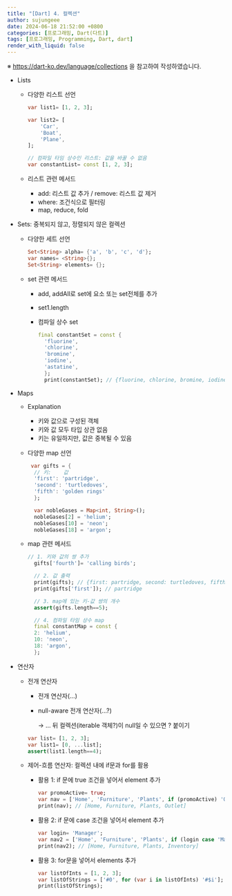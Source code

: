 ```yaml
---
title: "[Dart] 4. 컬렉션"
author: sujungeee
date: 2024-06-18 21:52:00 +0800
categories: [프로그래밍, Dart(다트)]
tags: [프로그래밍, Programming, Dart, dart]
render_with_liquid: false
---
```




※ https://dart-ko.dev/language/collections 을 참고하여 작성하였습니다.

- Lists

  - 다양한 리스트 선언

    ```dart
    var list1= [1, 2, 3];
    
    var list2= [
    	'Car',
    	'Boat',
    	'Plane',
    ];
    
    // 컴파일 타임 상수인 리스트: 값을 바꿀 수 없음
    var constantList= const [1, 2, 3];
    ```

  - 리스트 관련 메서드

    - add: 리스트 값 추가  / remove: 리스트 값 제거
    - where: 조건식으로 필터링
    - map, reduce, fold

- Sets: 중복되지 않고, 정렬되지 않은 컬렉션

  - 다양한 세트 선언

    ```dart
    Set<String> alpha= {'a', 'b', 'c', 'd'};
    var names= <String>{};
    Set<String> elements= {};
    ```

  - set 관련 메서드

    - add, addAll로 set에 요소 또는 set전체를 추가

    - set1.length

    - 컴파일 상수 set

      ```dart
      final constantSet = const {
        'fluorine',
        'chlorine',
        'bromine',
        'iodine',
        'astatine',
        };
        print(constantSet); // {fluorine, chlorine, bromine, iodine, astatine}
      ```

- Maps

  - Explanation

    - 키와 값으로 구성된 객체
    - 키와 값 모두 타입 상관 없음
    - 키는 유일하지만, 값은 중복될 수 있음

  - 다양한 map 선언

    ```dart
     var gifts = {
      // 키:    값
      'first': 'partridge',
      'second': 'turtledoves',
      'fifth': 'golden rings'
      };
    
      var nobleGases = Map<int, String>();
      nobleGases[2] = 'helium';
      nobleGases[10] = 'neon';
      nobleGases[18] = 'argon';
    ```

  - map 관련 메서드

    ```dart
    // 1. 키와 값의 쌍 추가
      gifts['fourth']= 'calling birds';
    
      // 2. 값 출력
      print(gifts); // {first: partridge, second: turtledoves, fifth: golden rings, fourth: calling birds}
      print(gifts['first']); // partridge
    
      // 3. map에 있는 키-값 쌍의 개수
      assert(gifts.length==5);
    
      // 4. 컴파일 타임 상수 map
      final constantMap = const {
      2: 'helium',
      10: 'neon',
      18: 'argon',
      };
    ```

- 연산자

  - 전개 연산자

    - 전개 연산자(…)

    - null-aware 전개 연산자(…?)

      → … 뒤 컬렉션(iterable 객체?)이 null일 수 있으면 ? 붙이기

    ```dart
    var list= [1, 2, 3];
    var list1= [0, ...list];
    assert(list1.length==4);
    ```

  - 제어-흐름 연산자: 컬렉션 내에 if문과 for를 활용

    - 활용 1: if 문에 true 조건을 넣어서 element 추가

      ```dart
      var promoActive= true;
      var nav = ['Home', 'Furniture', 'Plants', if (promoActive) 'Outlet'];
      print(nav); // [Home, Furniture, Plants, Outlet]
      ```

    - 활용 2: if 문에 case 조건을 넣어서 element 추가

      ```dart
      var login= 'Manager';
      var nav2 = ['Home', 'Furniture', 'Plants', if (login case 'Manager') 'Inventory'];
      print(nav2); // [Home, Furniture, Plants, Inventory]
      ```

    - 활용 3: for문을 넣어서 elements 추가

      ```dart
      var listOfInts = [1, 2, 3];
      var listOfStrings = ['#0', for (var i in listOfInts) '#$i'];
      print(listOfStrings);
      ```
